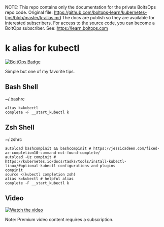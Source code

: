 <!-- note marker start -->
NOTE: This repo contains only the documentation for the private BoltsOps repo code.
Original file: https://github.com/boltops-learn/kubernetes-tips/blob/master/k-alias.md
The docs are publish so they are available for interested subscribers.
For access to the source code, you can become a BoltOps subscriber.
See: https://learn.boltops.com

<!-- note marker end -->

# k alias for kubectl

[![BoltOps Badge](https://img.boltops.com/boltops/badges/boltops-badge.png)](https://www.boltops.com)

Simple but one of my favorite tips.

## Bash Shell

~/.bashrc

    alias k=kubectl
    complete -F __start_kubectl k

## Zsh Shell

~/.zshrc

    autoload bashcompinit && bashcompinit # https://jessicadeen.com/fixed-az-completion10-command-not-found-complete/
    autoload -Uz compinit # https://kubernetes.io/docs/tasks/tools/install-kubectl-linux/#optional-kubectl-configurations-and-plugins
    compinit
    source <(kubectl completion zsh)
    alias k=kubectl # helpful alias
    complete -F __start_kubectl k

## Video

[![Watch the video](https://uploads-learn.boltops.com/svn4tqfeb2dex6gi5868ltr9y5xy)](https://learn.boltops.com/courses/kubernetes-tips/lessons/k-alias-for-kubectl)

Note: Premium video content requires a subscription.
